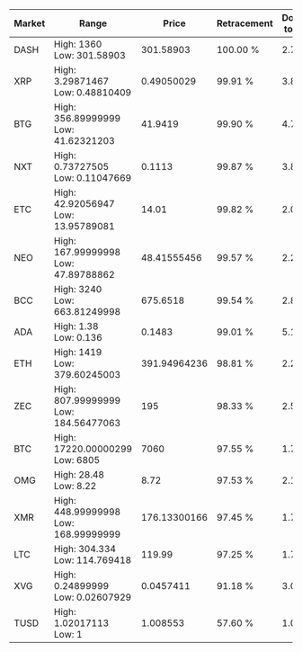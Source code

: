 | Market | Range | Price| Retracement | Doubles to 50% |
| --- | --- | --- | --- | --- |
| DASH | High: 1360<br />Low: 301.58903 | 301.58903 | 100.00 % | 2.75 |
| XRP | High: 3.29871467<br />Low: 0.48810409 | 0.49050029 | 99.91 % | 3.86 |
| BTG | High: 356.89999999<br />Low: 41.62321203 | 41.9419 | 99.90 % | 4.75 |
| NXT | High: 0.73727505<br />Low: 0.11047669 | 0.1113 | 99.87 % | 3.81 |
| ETC | High: 42.92056947<br />Low: 13.95789081 | 14.01 | 99.82 % | 2.03 |
| NEO | High: 167.99999998<br />Low: 47.89788862 | 48.41555456 | 99.57 % | 2.23 |
| BCC | High: 3240<br />Low: 663.81249998 | 675.6518 | 99.54 % | 2.89 |
| ADA | High: 1.38<br />Low: 0.136 | 0.1483 | 99.01 % | 5.11 |
| ETH | High: 1419<br />Low: 379.60245003 | 391.94964236 | 98.81 % | 2.29 |
| ZEC | High: 807.99999999<br />Low: 184.56477063 | 195 | 98.33 % | 2.55 |
| BTC | High: 17220.00000299<br />Low: 6805 | 7060 | 97.55 % | 1.70 |
| OMG | High: 28.48<br />Low: 8.22 | 8.72 | 97.53 % | 2.10 |
| XMR | High: 448.99999998<br />Low: 168.99999999 | 176.13300166 | 97.45 % | 1.75 |
| LTC | High: 304.334<br />Low: 114.769418 | 119.99 | 97.25 % | 1.75 |
| XVG | High: 0.24899999<br />Low: 0.02607929 | 0.0457411 | 91.18 % | 3.01 |
| TUSD | High: 1.02017113<br />Low: 1 | 1.008553 | 57.60 % | 1.00 |
